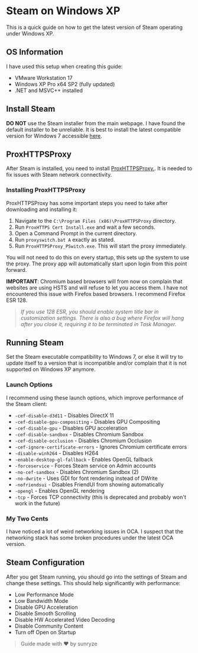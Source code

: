 # Steam on Windows XP
This is a quick guide on how to get the latest version of Steam operating under Windows XP.

## OS Information
I have used this setup when creating this guide:
- VMware Workstation 17
- Windows XP Pro x64 SP2 (fully updated)
- .NET and MSVC++ installed

## Install Steam
**DO NOT** use the Steam installer from the main webpage. I have found the default installer to be unreliable. It is best to install the latest compatible version for Windows 7 accessible [here](https://archive.org/details/steam_12-31-2023).

## ProxHTTPSProxy
After Steam is installed, you need to install [ProxHTTPSProxy.](https://storage.levelleap.com/nina/clients/msnp/tools/ProxHTTPSProxy_Setup.exe). It is needed to fix issues with Steam network connectivity.

### Installing ProxHTTPSProxy
ProxHTTPSProxy has some important steps you need to take after downloading and installing it:
1. Navigate to the ``C:\Program Files (x86)\ProxHTTPSProxy`` directory.
2. Run ``ProxHTTPS Cert Install.exe`` and wait a few seconds.
3. Open a Command Prompt in the current directory.
4. Run ``proxyswitch.bat A`` exactly as stated.
5. Run ``ProxHTTPSProxy_PSwitch.exe``. This will start the proxy immediately.

You will not need to do this on every startup, this sets up the system to use the proxy. The proxy app will automatically start upon login from this point forward.

**IMPORTANT**:
Chromium based browsers will from now on complain that websites are using HSTS and will refuse to let you access them. I have not encountered this issue with Firefox based browsers. I recommend Firefox ESR 128.
> *If you use 128 ESR, you should enable system title bar in customization settings.*
> *There is also a bug where Firefox will hang after you close it, requiring it to be terminated in Task Manager.*

## Running Steam
Set the Steam executable compatibility to Windows 7, or else it will try to update itself to a version that is incompatible and/or complain that it is not supported on Windows XP anymore.

### Launch Options
I recommend using these launch options, which improve performance of the Steam client:

- ``-cef-disable-d3d11`` - Disables DirectX 11
- ``-cef-disable-gpu-compositing`` - Disables GPU Compositing
- ``-cef-disable-gpu`` - Disables GPU acceleration
- ``-cef-disable-sandbox`` - Disables Chromium Sandbox
- ``-cef-disable-occlusion`` - Disables Chromium Occlusion
- ``-cef-ignore-certificate-errors`` - Ignores Chromium certificate errors
- ``-disable-winh264`` - Disables H264
- ``-enable-desktop-gl-fallback`` - Enables OpenGL fallback
- ``-forceservice`` - Forces Steam service on Admin accounts
- ``-no-cef-sandbox`` - Disables Chromium Sandbox (2)
- ``-no-dwrite`` - Uses GDI for font rendering instead of DWrite
- ``-nofriendsui`` - Disables FriendUI from showing automatically
- ``-opengl`` - Enables OpenGL rendering
- ``-tcp`` - Forces TCP connectivity (this is deprecated and probably won't work in the future)

### My Two Cents
I have noticed a lot of weird networking issues in OCA. I suspect that the networking stack has some broken procedures under the latest OCA version.

## Steam Configuration
After you get Steam running, you should go into the settings of Steam and change these settings. This should help significantly with performance:

- Low Performance Mode
- Low Bandwidth Mode
- Disable GPU Acceleration
- Disable Smooth Scrolling
- Disable HW Accelerated Video Decoding
- Disable Community Content
- Turn off Open on Startup


> Guide made with ❤️ by sunryze
